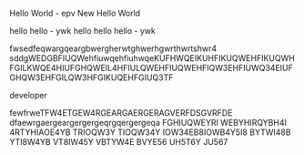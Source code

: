 Hello World - epv
New Hello World

hello hello - ywk
hello hello hello - ywk

fwsedfeqwargqeargbwergherwtghwerhgwrthwrtshwr4
sddgWEDGBFIUQWehfiuwqehfiuhwqeKUFHWQEIKUHFIKUQWEHFIKUQWHFGILKWQE4HIUFGHQWEIL4HFIULQWEHFIUQWEHFIQW3EHFIUWQ34EIUFGHQW3EHFGILQW3HFGIKUQEHFGIUQ3TF

developer

fewfrweTFW4ETGEW4RGEARGAERGERAGVERFDSGVRFDE
dfaewrgaergeargergergeqrgqergergeqa
FGHIUQWEYRI WEBYHIRQYBH4I 4RTYHIAOE4YB TRIOQW3Y TIOQW34Y IOW34EB8IOWB4Y5I8 BYTWI48B YTI8W4YB VT8IW45Y VBTYW4E BVYE56  UH5T6Y JU567

